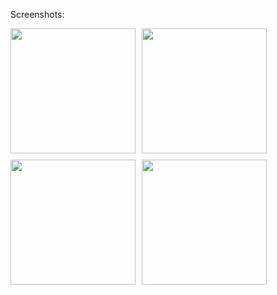 Screenshots:

<div style="display: flex; gap: 10px; flex-wrap: wrap;">
 <img src="https://github.com/user-attachments/assets/53d25210-bdcf-4388-886a-da8b1bfe49b5"  width="200" style="height: auto"/>
<img src="https://github.com/user-attachments/assets/f1665a7b-b5f7-419f-ba44-27aaaba784ff" width="200" style="height: auto"/>
<img  src="https://github.com/user-attachments/assets/c7735e9d-8cca-4667-b092-57fc9b386d53"  width="200" style="height: auto"/>
<img  src="https://github.com/user-attachments/assets/ac41abf6-6d94-4e97-8b91-6ddf32de82c0"  width="200" style="height: auto"/>
</div>
